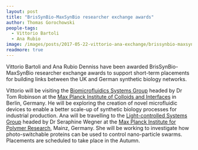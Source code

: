```yaml
---
layout: post
title: "BrisSynBio-MaxSynBio researcher exchange awards"
author: Thomas Gorochowski
people-tags: 
  - Vittorio Bartoli
  - Ana Rubio
image: /images/posts/2017-05-22-vittorio-ana-exchange/brissynbio-maxsynbio-meeting-2017.jpg
readmore: true
---
```

Vittorio Bartoli and Ana Rubio Denniss have been awarded BrisSynBio-MaxSynBio researcher exchange awards to support short-term placements for building links between the UK and German synthetic biology networks.

Vittorio will be visiting the <a href="http://www.mpikg.mpg.de/Biomicrofluidic_Systems">Biomicrofluidics Systems Group</a> headed by Dr Tom Robinson at the <a href="http://www.mpikg.mpg.de/en">Max Planck Institute of Colloids and Interfaces</a> in Berlin, Germany. He will be exploring the creation of novel microfluidic devices to enable a better scale-up of synthetic biology processes for industrial production. Ana will be travelling to the <a href="http://www.mpip-mainz.mpg.de/4436512/MaxSynBio_Research_Group">Light-controlled Systems Group</a> headed by Dr Seraphine Wegner at the <a href="http://www.mpip-mainz.mpg.de/home/en">Max Planck Institute for Polymer Research</a>, Mainz, Germany. She will be working to investigate how photo-switchable proteins can be used to control nano-particle swarms. Placements are scheduled to take place in the Autumn.
